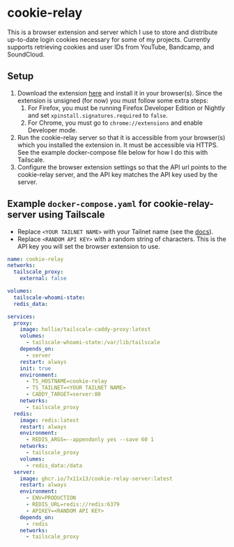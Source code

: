 # cookie-relay

This is a browser extension and server which I use to store and distribute up-to-date login cookies necessary for some of my projects.
Currently supports retrieving cookies and user IDs from YouTube, Bandcamp, and SoundCloud.

## Setup

1. Download the extension [here](https://github.com/7x11x13/cookie-relay/releases) and install it in your browser(s). Since the extension is unsigned (for now) you must follow some extra steps:
    1. For Firefox, you must be running Firefox Developer Edition or Nightly and set `xpinstall.signatures.required` to `false`.
    2. For Chrome, you must go to `chrome://extensions` and enable Developer mode.
2. Run the cookie-relay server so that it is accessible from your browser(s) which you installed the extension in. It must be accessible via HTTPS. See the example docker-compose file below for how I do this with Tailscale.
3. Configure the browser extension settings so that the API url points to the cookie-relay server, and the API key matches the API key used by the server.

## Example `docker-compose.yaml` for cookie-relay-server using Tailscale

- Replace `<YOUR TAILNET NAME>` with your Tailnet name (see the [docs](https://github.com/hollie/tailscale-caddy-proxy?tab=readme-ov-file#parameters-and-storage)).
- Replace `<RANDOM API KEY>` with a random string of characters. This is the API key you will set the browser extension to use.

```yaml
name: cookie-relay
networks:
  tailscale_proxy:
    external: false

volumes:
  tailscale-whoami-state:
  redis_data:

services:
  proxy:
    image: hollie/tailscale-caddy-proxy:latest
    volumes:
      - tailscale-whoami-state:/var/lib/tailscale
    depends_on:
      - server
    restart: always
    init: true
    environment:
      - TS_HOSTNAME=cookie-relay
      - TS_TAILNET=<YOUR TAILNET NAME>
      - CADDY_TARGET=server:80
    networks:
      - tailscale_proxy
  redis:
    image: redis:latest
    restart: always
    environment:
      - REDIS_ARGS=--appendonly yes --save 60 1
    networks:
      - tailscale_proxy
    volumes:
      - redis_data:/data
  server:
    image: ghcr.io/7x11x13/cookie-relay-server:latest
    restart: always
    environment:
      - ENV=PRODUCTION
      - REDIS_URL=redis://redis:6379
      - APIKEY=<RANDOM API KEY>
    depends_on:
      - redis
    networks:
      - tailscale_proxy
```
